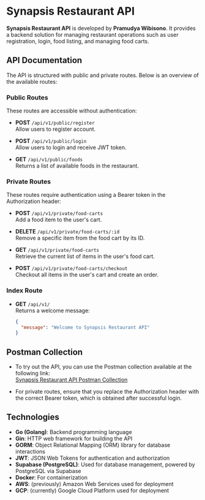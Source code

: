 # Synapsis Restaurant API

**Synapsis Restaurant API** is developed by **Pramudya Wibisono**. It provides a backend solution for managing restaurant operations such as user registration, login, food listing, and managing food carts.

## API Documentation

The API is structured with public and private routes. Below is an overview of the available routes:

### Public Routes

These routes are accessible without authentication:

- **POST** `/api/v1/public/register`  
  Allow users to register account.

- **POST** `/api/v1/public/login`  
  Allow users to login and receive JWT token.

- **GET** `/api/v1/public/foods`  
  Returns a list of available foods in the restaurant.

### Private Routes

These routes require authentication using a Bearer token in the Authorization header:

- **POST** `/api/v1/private/food-carts`  
  Add a food item to the user's cart.

- **DELETE** `/api/v1/private/food-carts/:id`  
  Remove a specific item from the food cart by its ID.

- **GET** `/api/v1/private/food-carts`  
  Retrieve the current list of items in the user's food cart.

- **POST** `/api/v1/private/food-carts/checkout`  
  Checkout all items in the user's cart and create an order.

### Index Route

- **GET** `/api/v1/`  
  Returns a welcome message:  
  ```json
  {
    "message": "Welcome to Synapsis Restaurant API"
  }
  ```

## Postman Collection

- To try out the API, you can use the Postman collection available at the following link:  
[Synapsis Restaurant API Postman Collection](https://github.com/pramudyaws/synapsis-restaurant/blob/main/Synapsis%20Restaurant%20API.postman_collection.json)

- For private routes, ensure that you replace the Authorization header with the correct Bearer token, which is obtained after successful login.

## Technologies
- **Go (Golang)**: Backend programming language
- **Gin**: HTTP web framework for building the API
- **GORM**: Object Relational Mapping (ORM) library for database interactions
- **JWT**: JSON Web Tokens for authentication and authorization
- **Supabase (PostgreSQL)**: Used for database management, powered by PostgreSQL via Supabase
- **Docker**: For containerization
- **AWS**: (previously) Amazon Web Services used for deployment 
- **GCP**: (currently) Google Cloud Platform used for deployment 

